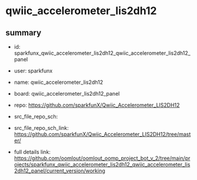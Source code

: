 # qwiic_accelerometer_lis2dh12
 
## summary 
* id: sparkfunx_qwiic_accelerometer_lis2dh12_qwiic_accelerometer_lis2dh12_panel
* user: sparkfunx
* name: qwiic_accelerometer_lis2dh12
* board: qwiic_accelerometer_lis2dh12_panel
* repo: https://github.com/sparkfunX/Qwiic_Accelerometer_LIS2DH12



* src_file_repo_sch: 
* src_file_repo_sch_link: https://github.com/sparkfunX/Qwiic_Accelerometer_LIS2DH12/tree/master/
* full details link: https://github.com/oomlout/oomlout_oomp_project_bot_v_2/tree/main/projects/sparkfunx_qwiic_accelerometer_lis2dh12_qwiic_accelerometer_lis2dh12_panel/current_version/working  







